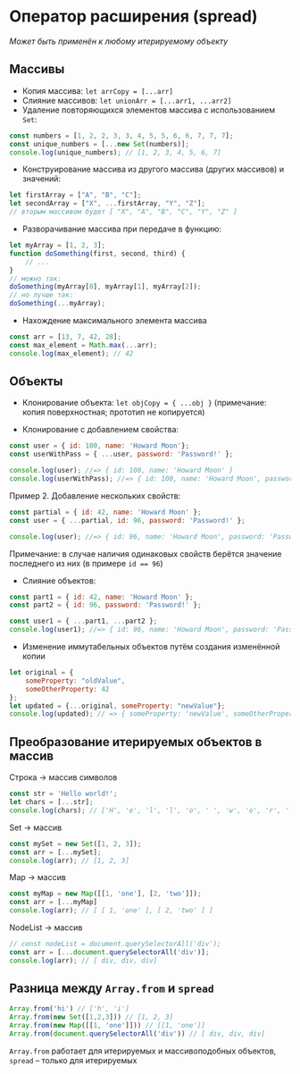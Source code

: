 # Оператор расширения (spread)
*Может быть применён к любому итерируемому объекту*
## Массивы
+ Копия массива: `let arrCopy = [...arr]`
+ Слияние массивов: `let unionArr = [...arr1, ...arr2]`
+ Удаление повторяющихся элементов массива с использованием `Set`:
```javascript
const numbers = [1, 2, 2, 3, 3, 4, 5, 5, 6, 6, 7, 7, 7];
const unique_numbers = [...new Set(numbers)];
console.log(unique_numbers); // [1, 2, 3, 4, 5, 6, 7]
```
+ Конструирование массива из другого массива (других массивов) и значений:
```javascript
let firstArray = ["A", "B", "C"];
let secondArray = ["X", ...firstArray, "Y", "Z"];
// вторым массивом будет [ "X", "A", "B", "C", "Y", "Z" ]
```
+ Разворачивание массива при передаче в функцию:
```javascript
let myArray = [1, 2, 3];
function doSomething(first, second, third) {
    // ...
}
// можно так:
doSomething(myArray[0], myArray[1], myArray[2]);
// но лучше так:
doSomething(...myArray);
```

+ Нахождение максимального элемента массива
```javascript
const arr = [13, 7, 42, 28];
const max_element = Math.max(...arr);
console.log(max_element); // 42
```

## Объекты
+ Клонирование объекта: `let objCopy = { ...obj }` (примечание: копия поверхностная; прототип не копируется)

+ Клонирование с добавлением свойства:
```javascript
const user = { id: 100, name: 'Howard Moon'};
const userWithPass = { ...user, password: 'Password!' };

console.log(user); //=> { id: 100, name: 'Howard Moon' }
console.log(userWithPass); //=> { id: 100, name: 'Howard Moon', password: 'Password!' }
```

Пример 2. Добавление нескольких свойств:
```javascript
const partial = { id: 42, name: 'Howard Moon' };
const user = { ...partial, id: 96, password: 'Password!' };

console.log(user); //=> { id: 96, name: 'Howard Moon', password: 'Password!' }
```
Примечание: в случае наличия одинаковых свойств берётся значение последнего из них (в примере `id == 96`)

+ Слияние объектов:
```javascript
const part1 = { id: 42, name: 'Howard Moon' };
const part2 = { id: 96, password: 'Password!' };

const user1 = { ...part1, ...part2 };
console.log(user1); //=> { id: 96, name: 'Howard Moon', password: 'Password!' }
```

+ Изменение иммутабельных объектов путём создания изменённой копии
```javascript
let original = {
    someProperty: "oldValue",
    someOtherProperty: 42
};
let updated = {...original, someProperty: "newValue"};
console.log(updated); // => { someProperty: 'newValue', someOtherProperty: 42 }
```

## Преобразование итерируемых объектов в массив
Строка → массив символов
```javascript
const str = 'Hello world!';
let chars = [...str];
console.log(chars); // ['H', 'e', 'l', 'l', 'o', ' ', 'w', 'o', 'r', 'l', 'd', '!']
```
Set → массив
```javascript
const mySet = new Set([1, 2, 3]);
const arr = [...mySet];
console.log(arr); // [1, 2, 3]
```
Map → массив
```javascript
const myMap = new Map([[1, 'one'], [2, 'two']]);
const arr = [...myMap]
console.log(arr); // [ [ 1, 'one' ], [ 2, 'two' ] ]
```
NodeList → массив
```javascript
// const nodeList = document.querySelectorAll('div');
const arr = [...document.querySelectorAll('div')];
console.log(arr); // [ div, div, div]
```

## Разница между `Array.from` и `spread`
```javascript
Array.from('hi') // ['h', 'i']
Array.from(new Set([1,2,3])) // [1, 2, 3]
Array.from(new Map([[1, 'one']])) // [[1, 'one']]
Array.from(document.querySelectorAll('div')) // [ div, div, div]
```
`Array.from` работает для итерируемых и массивоподобных объектов, `spread` – только для итерируемых